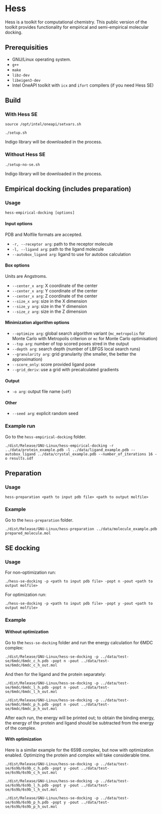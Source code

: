# Hess

Hess is a toolkit for computational chemistry. This public version of
the toolkit provides functionality for empirical and semi-empirical
molecular docking.

## Prerequisities

* GNU/Linux operating system.
* `g++`
* `make`
* `libz-dev`
* `libeigen3-dev`
* Intel OneAPI toolkit with `icx` and `ifort` compilers (if you need Hess SE)

## Build

### With Hess SE

```
source /opt/intel/oneapi/setvars.sh

./setup.sh
```

Indigo library will be downloaded in the process.

### Without Hess SE

```
./setup-no-se.sh
```

Indigo library will be downloaded in the process.

## Empirical docking (includes preparation)

### Usage

```
hess-empirical-docking [options]
```

#### Input options 

PDB and Molfile formats are accepted.

- `-r, --receptor arg`:  path to the receptor molecule
- `-l, --ligand arg`: path to the ligand molecule
- `--autobox_ligand arg`: ligand to use for autobox calculation

#### Box options

Units are Angstroms.

- `--center_x arg`:                X coordinate of the center
- `--center_x arg`:                Y coordinate of the center
- `--center_x arg`:                Z coordinate of the center 
- `--size_x arg`:                  size in the X dimension
- `--size_y arg`:                  size in the Y dimension
- `--size_z arg`:                  size in the Z dimension

#### Minimization algorithm options

- `--optimize arg`:                global search algorithm variant (`mc_metropolis` for Monte Carlo with Metropolis criterion or `mc` for Monte Carlo optimisation) 
- `--top arg`:                     number of top scored poses stred in the output
- `--depth arg`:                   search depth (number of LBFGS local search runs)
- `--granularity arg`:             grid granularity (the smaller, the better the approximation)
- `--score_only`:                  score provided ligand pose
- `--grid_deriv`:                  use a grid with precalculated gradients

#### Output

- `-o arg`:                        output file name (`sdf`)

#### Other

- `--seed arg`:                    explicit random seed

### Example run

Go to the `hess-empirical-docking` folder.

```
./dist/Release/GNU-Linux/hess-empirical-docking -r ../data/protein_example.pdb -l ../data/ligand_example.pdb --autobox_ligand ../data/crystal_example.pdb --number_of_iterations 16 -o results.sdf
```

## Preparation

### Usage

```
hess-preparation <path to input pdb file> <path to output molfile>
```

### Example

Go to the `hess-preparation` folder.

`./dist/Release/GNU-Linux/hess-preparation ../data/molecule_example.pdb prepared_molecule.mol`

## SE docking

### Usage

For non-optimization run:

```
./hess-se-docking -p <path to input pdb file> -popt n -pout <path to output molfile>
```

For optimization run:

```
./hess-se-docking -p <path to input pdb file> -popt y -pout <path to output molfile>
```

### Example

#### Without optimization

Go to the `hess-se-docking` folder and run the energy calculation for 6MDC complex:

```
./dist/Release/GNU-Linux/hess-se-docking -p ../data/test-se/6mdc/6mdc_c_h.pdb -popt n -pout ../data/test-se/6mdc/6mdc_c_h_out.mol
```

And then for the ligand and the protein separately:

```
./dist/Release/GNU-Linux/hess-se-docking -p ../data/test-se/6mdc/6mdc_l_h.pdb -popt n -pout ../data/test-se/6mdc/6mdc_l_h_out.mol

./dist/Release/GNU-Linux/hess-se-docking -p ../data/test-se/6mdc/6mdc_p_h.pdb -popt n -pout ../data/test-se/6mdc/6mdc_p_h_out.mol
```

After each run, the energy will be printed out; to obtain the binding energy, the energy of the protein and ligand should be subtracted from the energy of the complex.

#### With optimization

Here is a similar example for the 6S9B complex, but now with optimization enabled. Optimizing the protein and complex will take considerable time.

```
./dist/Release/GNU-Linux/hess-se-docking -p ../data/test-se/6s9b/6s9b_c_h.pdb -popt y -pout ../data/test-se/6s9b/6s9b_c_h_out.mol

./dist/Release/GNU-Linux/hess-se-docking -p ../data/test-se/6s9b/6s9b_l_h.pdb -popt y -pout ../data/test-se/6s9b/6s9b_l_h_out.mol

./dist/Release/GNU-Linux/hess-se-docking -p ../data/test-se/6s9b/6s9b_p_h.pdb -popt y -pout ../data/test-se/6s9b/6s9b_p_h_out.mol
```
